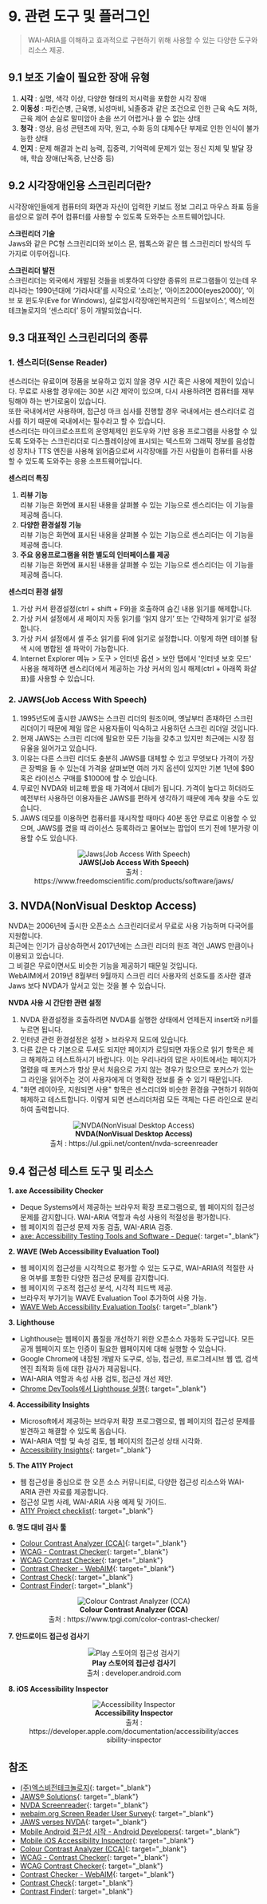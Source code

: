 # 9. 관련 도구 및 플러그인
> WAI-ARIA를 이해하고 효과적으로 구현하기 위해 사용할 수 있는 다양한 도구와 리소스 제공.

## 9.1 보조 기술이 필요한 장애 유형   
1. **시각** : 실명, 색각 이상, 다양한 형태의 저시력을 포함한 시각 장애    
2. **이동성** : 파킨슨병, 근육병, 뇌성마비, 뇌졸중과 같은 조건으로 인한 근육 속도 저하, 근육 제어 손실로 말미암아 손을 쓰기 어렵거나 쓸 수 없는 상태    
3. **청각** : 영상, 음성 콘텐츠에 자막, 원고, 수화 등의 대체수단 부제로 인한 인식이 불가능한 상태    
4. **인지** : 문제 해결과 논리 능력, 집중력, 기억력에 문제가 있는 정신 지체 및 발달 장애, 학습 장애(난독증, 난산증 등)    

## 9.2 시각장애인용 스크린리더란?   
시각장애인들에게 컴퓨터의 화면과 자신이 입력한 키보드 정보 그리고 마우스 좌표 등을 음성으로 알려 주어 컴퓨터를 사용할 수 있도록 도와주는 소프트웨어입니다.    
    
**스크린리더 기술**      
Jaws와 같은 PC형 스크린리더와 보이스 몬, 웹톡스와 같은 웹 스크린리더 방식의 두 가지로 이루어집니다.   

**스크린리더 발전**   
스크린리더는 외국에서 개발된 것들을 비롯하여 다양한 종류의 프로그램들이 있는데 우리나라는 1990년대에 ‘가라사대’를 시작으로 ‘소리눈’, ‘아이즈2000(eyes2000)’, ‘이브 포 윈도우(Eve for Windows), 실로암시각장애인복지관의 ’ 드림보이스‘, 엑스비전 테크놀로지의 ‘센스리더’ 등이 개발되었습니다.   

## 9.3 대표적인 스크린리더의 종류   
### 1. 센스리더(Sense Reader)   
센스리더는 유료이며 정품을 보유하고 있지 않을 경우 시간 혹은 사용에 제한이 있습니다. 무료로 사용할 경우에는 30분 시간 제약이 있으며, 다시 사용하려면 컴퓨터를 재부팅해야 하는 번거로움이 있습니다.   
또한 국내에서만 사용하며, 접근성 마크 심사를 진행할 경우 국내에서는 센스리더로 검사를 하기 때문에 국내에서는 필수라고 할 수 있습니다.   
센스리더는 마이크로소프트의 운영체제인 윈도우와 기반 응용 프로그램을 사용할 수 있도록 도와주는 스크린리더로 디스플레이상에 표시되는 텍스트와 그래픽 정보를 음성합성 장치나 TTS 엔진을 사용해 읽어줌으로써 시각장애를 가진 사람들이 컴퓨터를 사용할 수 있도록 도와주는 응용 소프트웨어입니다.    

**센스리더 특징**   
1. **리뷰 기능**    
   리뷰 기능은 화면에 표시된 내용을 살펴볼 수 있는 기능으로 센스리더는 이 기능을 제공해 줍니다.   
2. **다양한 환경설정 기능**    
   리뷰 기능은 화면에 표시된 내용을 살펴볼 수 있는 기능으로 센스리더는 이 기능을 제공해 줍니다.   
3. **주요 응용프로그램을 위한 별도의 인터페이스를 제공**    
   리뷰 기능은 화면에 표시된 내용을 살펴볼 수 있는 기능으로 센스리더는 이 기능을 제공해 줍니다.   

**센스리더 환경 설정**   
1. 가상 커서 환경설정(ctrl + shift + F9)을 호출하여 숨긴 내용 읽기를 해제합니다.   
2. 가상 커서 설정에서 새 페이지 자동 읽기를 ‘읽지 않기’ 또는 ‘간략하게 읽기’로 설정합니다.   
3. 가상 커서 설정에서 셀 주소 읽기를 뒤에 읽기로 설정합니다. 이렇게 하면 테이블 탐색 시에 병합된 셀 파악이 가능합니다.   
4. Internet Explorer 메뉴 > 도구 > 인터넷 옵션 > 보안 탭에서 '인터넷 보호 모드' 사용을 해제하면 센스리더에서 제공하는 가상 커서의 임시 해제(ctrl + 아래쪽 화살표)를 사용할 수 있습니다.   


### 2. JAWS(Job Access With Speech)  
1. 1995년도에 출시한 JAWS는 스크린 리더의 원조이며, 옛날부터 존재하던 스크린 리더이기 때문에 제일 많은 사용자들이 익숙하고 사용하던 스크린 리더일 것입니다.    
2. 현재 JAWS는 스크린 리더에 필요한 모든 기능을 갖추고 있지만 최근에는 시장 점유율을 잃어가고 있습니다.    
3. 이유는 다른 스크린 리더도 충분히 JAWS를 대체할 수 있고 무엇보다 가격이 가장 큰 장벽을 들 수 있는데 가격을 살펴보면 여러 가지 옵션이 있지만 기본 1년에 $90 혹은 라이선스 구매를 $1000에 할 수 있습니다.    
4. 무료인 NVDA와 비교해 봤을 때 가격에서 대비가 됩니다. 가격이 높다고 하더라도 예전부터 사용하던 이용자들은 JAWS를 편하게 생각하기 때문에 계속 찾을 수도 있습니다.    
5. JAWS 데모를 이용하면 컴퓨터를 재시작할 때마다 40분 동안 무료로 이용할 수 있으며, JAWS를 켰을 때 라이선스 등록하라고 물어보는 팝업이 뜨기 전에 1분가량 이용할 수도 있습니다.    

<figure class="img_figure mt_m" style="text-align:center">
  <img src="https://uxkm.io/_assets/images/accessibility/jaws-product-image.jpg" alt="Jaws(Job Access With Speech)">
  <figcaption>
    <b class="t_black">JAWS(Job Access With Speech)</b><br>
    출처 : https://www.freedomscientific.com/products/software/jaws/
  </figcaption>
</figure>

## 3. NVDA(NonVisual Desktop Access)   
NVDA는 2006년에 출시한 오픈소스 스크린리더로서 무료로 사용 가능하며 다국어를 지원합니다.   
최근에는 인기가 급상승하면서 2017년에는 스크린 리더의 원조 격인 JAWS 만큼이나 이용되고 있습니다.    
그 비결은 무료이면서도 비슷한 기능을 제공하기 때문일 것입니다.    
WebAIM에서 2019년 8월부터 9월까지 스크린 리더 사용자의 선호도를 조사한 결과 Jaws 보다 NVDA가 앞서고 있는 것을 볼 수 있습니다.    

**NVDA 사용 시 간단한 관련 설정**   
1. NVDA 환경설정을 호출하려면 NVDA를 실행한 상태에서 언제든지 insert와 n키를 누르면 됩니다.   
2. 인터넷 관련 환경설정은 설정 > 브라우저 모드에 있습니다.      
3. 다른 값은 다 기본으로 두셔도 되지만 페이지가 로딩되면 자동으로 읽기 항목은 체크 해제하고 테스트하시기 바랍니다. 이는 우리나라의 많은 사이트에서는 페이지가 열렸을 때 포커스가 항상 문서 처음으로 가지 않는 경우가 많으므로 포커스가 있는 그 라인을 읽어주는 것이 사용자에게 더 명확한 정보를 줄 수 있기 때문입니다.    
4. "화면 레이아웃, 지원되면 사용" 항목은 센스리더와 비슷한 환경을 구현하기 위하여 해제하고 테스트합니다. 이렇게 되면 센스리더처럼 모든 객체는 다른 라인으로 분리하여 출력합니다.   
    

<figure class="img_figure mt_m" style="text-align:center">
  <img src="https://uxkm.io/_assets/images/accessibility/img_maxresdefault.jpg" alt="NVDA(NonVisual Desktop Access)">
  <figcaption>
    <b class="t_black">NVDA(NonVisual Desktop Access)</b><br>
    출처 : https://ul.gpii.net/content/nvda-screenreader
  </figcaption>
</figure>


## 9.4 접근성 테스트 도구 및 리소스  

**1. axe Accessibility Checker**   
- Deque Systems에서 제공하는 브라우저 확장 프로그램으로, 웹 페이지의 접근성 문제를 감지합니다. WAI-ARIA 역할과 속성 사용의 적절성을 평가합니다.    
- 웹 페이지의 접근성 문제 자동 검출, WAI-ARIA 검증.    
- [axe: Accessibility Testing Tools and Software - Deque](https://www.deque.com/axe/){: target="_blank"}   

**2. WAVE (Web Accessibility Evaluation Tool)**
- 웹 페이지의 접근성을 시각적으로 평가할 수 있는 도구로, WAI-ARIA의 적절한 사용 여부를 포함한 다양한 접근성 문제를 감지합니다.    
- 웹 페이지의 구조적 접근성 분석, 시각적 피드백 제공.    
- 브라우저 부가기능 WAVE Evaluation Tool 추가하여 사용 가능.    
- [WAVE Web Accessibility Evaluation Tools](https://wave.webaim.org/){: target="_blank"}   

**3. Lighthouse**
- Lighthouse는 웹페이지 품질을 개선하기 위한 오픈소스 자동화 도구입니다. 모든 공개 웹페이지 또는 인증이 필요한 웹페이지에 대해 실행할 수 있습니다.    
- Google Chrome에 내장된 개발자 도구로, 성능, 접근성, 프로그레시브 웹 앱, 검색엔진 최적화 등에 대한 감사가 제공됩니다.    
- WAI-ARIA 역할과 속성 사용 검토, 접근성 개선 제안.    
- [Chrome DevTools에서 Lighthouse 실행](https://developer.chrome.com/docs/lighthouse/overview?hl=ko#devtools){: target="_blank"}   

**4. Accessibility Insights**
- Microsoft에서 제공하는 브라우저 확장 프로그램으로, 웹 페이지의 접근성 문제를 발견하고 해결할 수 있도록 돕습니다.    
- WAI-ARIA 역할 및 속성 검토, 웹 페이지의 접근성 상태 시각화.    
- [Accessibility Insights](https://accessibilityinsights.io/){: target="_blank"}   

**5. The A11Y Project**
- 웹 접근성을 중심으로 한 오픈 소스 커뮤니티로, 다양한 접근성 리소스와 WAI-ARIA 관련 자료를 제공합니다.    
- 접근성 모범 사례, WAI-ARIA 사용 예제 및 가이드.    
- [A11Y Project checklist](https://www.a11yproject.com/checklist/#content){: target="_blank"}   

**6. 명도 대비 검사 툴**
- [Colour Contrast Analyzer (CCA)](https://www.tpgi.com/color-contrast-checker/){: target="_blank"}   
- [WCAG - Contrast Checker](https://contrastchecker.com/){: target="_blank"}   
- [WCAG Contrast Checker](https://w3cag.com/){: target="_blank"}   
- [Contrast Checker - WebAIM](https://webaim.org/resources/contrastchecker/){: target="_blank"}   
- [Contrast Check](https://accessibilitycheck.org/contrast/){: target="_blank"}   
- [Contrast Finder](https://app.contrast-finder.org/?lang=ko){: target="_blank"}   

<figure class="img_figure mt_m" style="text-align:center">
  <img src="../images/wai-aria/img_cca.png" alt="Colour Contrast Analyzer (CCA)">
  <figcaption>
    <b class="t_black">Colour Contrast Analyzer (CCA)</b><br>
    출처 : https://www.tpgi.com/color-contrast-checker/
  </figcaption>
</figure>

**7. 안드로이드 접근성 검사기**

<figure class="img_figure mt_m" style="text-align:center">
  <img src="https://developer.android.com/static/codelabs/starting-android-accessibility/img/80422bba6e519497.png?hl=ko" alt="Play 스토어의 접근성 검사기">
  <figcaption>
    <b class="t_black">Play 스토어의 접근성 검사기</b><br>
    출처 : developer.android.com
  </figcaption>
</figure>

**8. iOS Accessibility Inspector**

<figure class="img_figure mt_m" style="text-align:center">
  <img src="https://docs-assets.developer.apple.com/published/be82179a1110c56d69ee735ea919bae7/accessibility-inspector-overview@2x.png" alt="Accessibility Inspector">
  <figcaption>
    <b class="t_black">Accessibility Inspector</b><br>
    출처 : https://developer.apple.com/documentation/accessibility/accessibility-inspector
  </figcaption>
</figure>




## 참조
- [(주)엑스비전테크놀로지](http://www.xvtech.com/){: target="_blank"}   
- [JAWS® Solutions](https://www.freedomscientific.com/products/software/jaws/){: target="_blank"}   
- [NVDA Screenreader](https://ul.gpii.net/content/nvda-screenreader){: target="_blank"}   
- [webaim.org Screen Reader User Survey](https://webaim.org/projects/screenreadersurvey8/){: target="_blank"}   
- [JAWS verses NVDA](https://digitalaccessibilitycentre.org/index.php/blog/20-diary/211-jaws-verses-nvda){: target="_blank"}   
- [Mobile Android 접근성 시작 - Android Developers](https://developer.android.com/codelabs/starting-android-accessibility?hl=ko#0){: target="_blank"}   
- [Mobile iOS Accessibility Inspector](https://developer.apple.com/documentation/accessibility/accessibility-inspector){: target="_blank"}   
- [Colour Contrast Analyzer (CCA)](https://www.tpgi.com/color-contrast-checker/){: target="_blank"}   
- [WCAG - Contrast Checker](https://contrastchecker.com/){: target="_blank"}   
- [WCAG Contrast Checker](https://w3cag.com/){: target="_blank"}   
- [Contrast Checker - WebAIM](https://webaim.org/resources/contrastchecker/){: target="_blank"}   
- [Contrast Check](https://accessibilitycheck.org/contrast/){: target="_blank"}   
- [Contrast Finder](https://app.contrast-finder.org/?lang=ko){: target="_blank"}   
